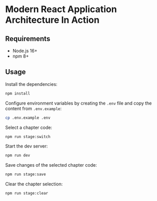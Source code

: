 # Modern React Application Architecture In Action

## Requirements

- Node.js 16+
- npm 8+

## Usage

Install the dependencies:

```sh
npm install
```

Configure environment variables by creating the `.env` file and copy the content from `.env.example`:

```sh
cp .env.example .env
```

Select a chapter code:

```sh
npm run stage:switch
```

Start the dev server:

```sh
npm run dev
```

Save changes of the selected chapter code:

```sh
npm run stage:save
```

Clear the chapter selection:

```sh
npm run stage:clear
```
